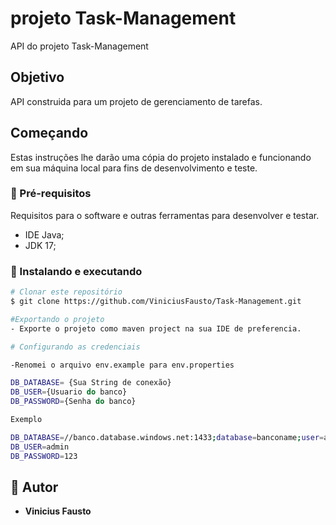 # projeto Task-Management

API do projeto Task-Management

## Objetivo

API construida para um projeto de gerenciamento de tarefas.

## Começando

Estas instruções lhe darão uma cópia do projeto instalado e funcionando em
sua máquina local para fins de desenvolvimento e teste.

### 🤖 Pré-requisitos

Requisitos para o software e outras ferramentas para desenvolver e testar.
- IDE Java;
- JDK 17;

### 🎲 Instalando e executando
```bash 
# Clonar este repositório
$ git clone https://github.com/ViniciusFausto/Task-Management.git

#Exportando o projeto
- Exporte o projeto como maven project na sua IDE de preferencia.

# Configurando as credenciais

-Renomei o arquivo env.example para env.properties

DB_DATABASE= {Sua String de conexão}
DB_USER={Usuario do banco}
DB_PASSWORD={Senha do banco}

Exemplo

DB_DATABASE=//banco.database.windows.net:1433;database=banconame;user=admin@test;password=123;encrypt=true;trustServerCertificate=false;hostNameInCertificate=*.database.windows.net;
DB_USER=admin
DB_PASSWORD=123

```

## 👥 Autor
  - **Vinicius Fausto**
